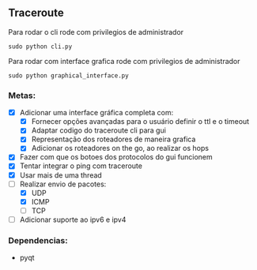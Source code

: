 ## Traceroute

Para rodar o cli rode com privilegios de administrador

```
sudo python cli.py
```

Para rodar com interface grafica rode com privilegios de administrador

```
sudo python graphical_interface.py
```

### Metas:

- [x] Adicionar uma interface gráfica completa com:
  - [x] Fornecer opções avançadas para o usuário definir o ttl e o timeout
  - [x] Adaptar codigo do traceroute cli para gui
  - [x] Representação dos roteadores de maneira grafica
  - [x] Adicionar os roteadores on the go, ao realizar os hops
- [x] Fazer com que os botoes dos protocolos do gui funcionem
- [x] Tentar integrar o ping com traceroute
- [x] Usar mais de uma thread
- [ ] Realizar envio de pacotes:
  - [x] UDP
  - [x] ICMP
  - [ ] TCP
- [ ] Adicionar suporte ao ipv6 e ipv4

### Dependencias:

- pyqt
